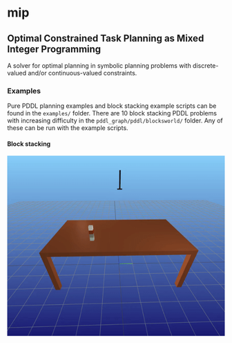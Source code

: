 # mip
## Optimal Constrained Task Planning as Mixed Integer Programming
A solver for optimal planning in symbolic planning problems with discrete-valued and/or continuous-valued constraints.

### Examples
Pure PDDL planning examples and block stacking example scripts can be found in the   `examples/` folder. There are 10 block stacking PDDL problems with increasing difficulty in the `pddl_graph/pddl/blocksworld/` folder. Any of these can be run with the example scripts.

#### Block stacking
![](media/block_stacking.gif)

